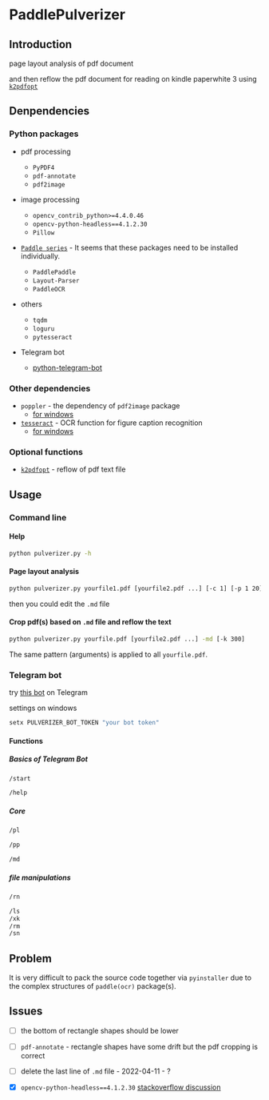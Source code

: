 # PaddlePulverizer

## Introduction

page layout analysis of pdf document

and then reflow the pdf document for reading on kindle paperwhite 3 using [`k2pdfopt`](https://www.willus.com/k2pdfopt/)



## Denpendencies

### Python packages
- pdf processing
  - `PyPDF4`
  - `pdf-annotate`
  - `pdf2image`
- image processing
  - `opencv_contrib_python>=4.4.0.46`
  - `opencv-python-headless==4.1.2.30`
  - `Pillow`
- [`Paddle series`](https://github.com/PaddlePaddle/PaddleOCR/blob/release/2.2/ppstructure/README_ch.md) - It seems that these packages need to be installed individually.
  - `PaddlePaddle`
  - `Layout-Parser`
  - `PaddleOCR`
- others
  - `tqdm`
  - `loguru`
  - `pytesseract`

- Telegram bot
  - [python-telegram-bot](https://github.com/python-telegram-bot/python-telegram-bot)
### Other dependencies
- `poppler` - the dependency of `pdf2image` package
  - [for windows](https://blog.alivate.com.au/poppler-windows/)
- [`tesseract`](https://github.com/UB-Mannheim/tesseract/) - OCR function for figure caption recognition
  - [for windows](https://github.com/UB-Mannheim/tesseract/wiki/)

### Optional functions

- [`k2pdfopt`](https://www.willus.com/k2pdfopt/) - reflow of pdf text file


## Usage

### Command line

#### Help
```sh
python pulverizer.py -h
```

#### Page layout analysis
```sh
python pulverizer.py yourfile1.pdf [yourfile2.pdf ...] [-c 1] [-p 1 20]
```
then you could edit the `.md` file

#### Crop pdf(s) based on `.md` file and reflow the text
```sh
python pulverizer.py yourfile.pdf [yourfile2.pdf ...] -md [-k 300]
```


The same pattern (arguments) is applied to all `yourfile.pdf`.

### Telegram bot

try [this bot](https://t.me/pulverize_bot) on Telegram

settings on windows
```cmd
setx PULVERIZER_BOT_TOKEN "your bot token"
```

#### Functions

##### Basics of Telegram Bot
```sh
/start
```

```sh
/help
```
##### Core

```sh
/pl
```

```sh
/pp
```

```sh
/md
```


##### file manipulations
```sh
/rn
```


```sh
/ls
/xk
/rm
/sn
```

## Problem

It is very difficult to pack the source code together via `pyinstaller` due to the complex structures of `paddle(ocr)` package(s).

## Issues
- [ ] the bottom of rectangle shapes should be lower
- [ ] `pdf-annotate` - rectangle shapes have some drift but the pdf cropping is correct
- [ ] delete the last line of `.md` file - 2022-04-11 - ?

- [x] `opencv-python-headless==4.1.2.30` [stackoverflow discussion](https://stackoverflow.com/questions/70537488/cannot-import-name-registermattype-from-cv2-cv2)
